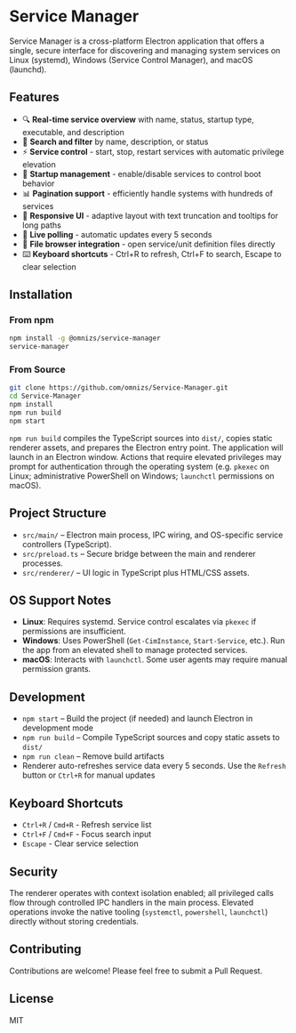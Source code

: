 # Service Manager
Service Manager is a cross-platform Electron application that offers a single, secure interface for discovering and managing system services on Linux (systemd), Windows (Service Control Manager), and macOS (launchd).

## Features

- 🔍 **Real-time service overview** with name, status, startup type, executable, and description
- 🔎 **Search and filter** by name, description, or status
- ⚡ **Service control** - start, stop, restart services with automatic privilege elevation
- 🔧 **Startup management** - enable/disable services to control boot behavior
- 📊 **Pagination support** - efficiently handle systems with hundreds of services
- 🎨 **Responsive UI** - adaptive layout with text truncation and tooltips for long paths
- 🔄 **Live polling** - automatic updates every 5 seconds
- 📁 **File browser integration** - open service/unit definition files directly
- ⌨️ **Keyboard shortcuts** - Ctrl+R to refresh, Ctrl+F to search, Escape to clear selection

## Installation

### From npm

```bash
npm install -g @omnizs/service-manager
service-manager
```

### From Source

```bash
git clone https://github.com/omnizs/Service-Manager.git
cd Service-Manager
npm install
npm run build
npm start
```

`npm run build` compiles the TypeScript sources into `dist/`, copies static renderer assets, and prepares the Electron entry point. The application will launch in an Electron window. Actions that require elevated privileges may prompt for authentication through the operating system (e.g. `pkexec` on Linux; administrative PowerShell on Windows; `launchctl` permissions on macOS).

## Project Structure

- `src/main/` – Electron main process, IPC wiring, and OS-specific service controllers (TypeScript).
- `src/preload.ts` – Secure bridge between the main and renderer processes.
- `src/renderer/` – UI logic in TypeScript plus HTML/CSS assets.

## OS Support Notes

- **Linux**: Requires systemd. Service control escalates via `pkexec` if permissions are insufficient.
- **Windows**: Uses PowerShell (`Get-CimInstance`, `Start-Service`, etc.). Run the app from an elevated shell to manage protected services.
- **macOS**: Interacts with `launchctl`. Some user agents may require manual permission grants.

## Development

- `npm start` – Build the project (if needed) and launch Electron in development mode
- `npm run build` – Compile TypeScript sources and copy static assets to `dist/`
- `npm run clean` – Remove build artifacts
- Renderer auto-refreshes service data every 5 seconds. Use the `Refresh` button or `Ctrl+R` for manual updates

## Keyboard Shortcuts

- `Ctrl+R` / `Cmd+R` - Refresh service list
- `Ctrl+F` / `Cmd+F` - Focus search input
- `Escape` - Clear service selection

## Security

The renderer operates with context isolation enabled; all privileged calls flow through controlled IPC handlers in the main process. Elevated operations invoke the native tooling (`systemctl`, `powershell`, `launchctl`) directly without storing credentials.

## Contributing

Contributions are welcome! Please feel free to submit a Pull Request.

## License

MIT


